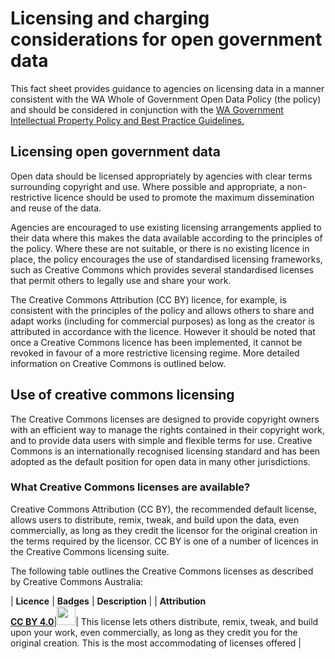 # Licensing and charging considerations for open government data
This fact sheet provides guidance to agencies on licensing data in a manner consistent
with the WA Whole of Government Open Data Policy (the policy) and should be
considered in conjunction with the [WA Government Intellectual Property Policy and Best
Practice Guidelines.](http://www.commerce.wa.gov.au/publications/intellectual-property-wa-government-intellectual-property-policy-and-best-practice)

## Licensing open government data
Open data should be licensed appropriately by agencies with clear terms surrounding
copyright and use. Where possible and appropriate, a non-restrictive licence should be
used to promote the maximum dissemination and reuse of the data.

Agencies are encouraged to use existing licensing arrangements applied to their data
where this makes the data available according to the principles of the policy. Where
these are not suitable, or there is no existing licence in place, the policy encourages the
use of standardised licensing frameworks, such as Creative Commons which provides
several standardised licenses that permit others to legally use and share your work.

The Creative Commons Attribution (CC BY) licence, for example, is consistent with the
principles of the policy and allows others to share and adapt works (including for
commercial purposes) as long as the creator is attributed in accordance with the
licence. However it should be noted that once a Creative Commons licence has been
implemented, it cannot be revoked in favour of a more restrictive licensing regime. More
detailed information on Creative Commons is outlined below.

## Use of creative commons licensing
The Creative Commons licenses are designed to provide copyright owners with an
efficient way to manage the rights contained in their copyright work, and to provide data
users with simple and flexible terms for use. Creative Commons is an internationally
recognised licensing standard and has been adopted as the default position for open
data in many other jurisdictions.

### What Creative Commons licenses are available?
Creative Commons Attribution (CC BY), the recommended default license, allows users
to distribute, remix, tweak, and build upon the data, even commercially, as long as they
credit the licensor for the original creation in the terms required by the licensor. CC BY
is one of a number of licences in the Creative Commons licensing suite.

The following table outlines the Creative Commons licenses as described by Creative
Commons Australia:

| __Licence__ | __Badges__ | __Description__ |
| __Attribution__<br>__[CC BY 4.0](https://creativecommons.org/licenses/by/4.0/)__|<img src="/imgs/Star-yellow.png" style=" width:30px">| This license lets others distribute, remix, tweak,
and build upon your work, even commercially, as long as they credit you for the original creation. This is the most accommodating of licenses offered |
